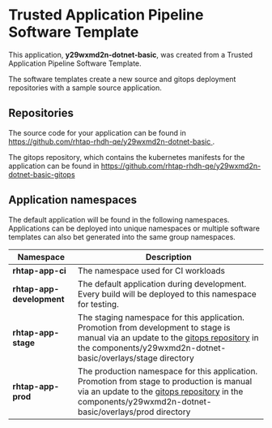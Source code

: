 # Trusted Application Pipeline Software Template

This application, **y29wxmd2n-dotnet-basic**, was created from a Trusted Application Pipeline Software Template.

The software templates create a new source and gitops deployment repositories with a sample source application. 

## Repositories

The source code for your application can be found in [https://github.com/rhtap-rhdh-qe/y29wxmd2n-dotnet-basic ](https://github.com/rhtap-rhdh-qe/y29wxmd2n-dotnet-basic ).
 
The gitops repository, which contains the kubernetes manifests for the application can be found in 
[https://github.com/rhtap-rhdh-qe/y29wxmd2n-dotnet-basic-gitops ](https://github.com/rhtap-rhdh-qe/y29wxmd2n-dotnet-basic-gitops ) 

## Application namespaces 

The default application will be found in the following namespaces. Applications can be deployed into unique namespaces or multiple software templates can also bet generated into the same group namespaces.  

|  Namespace   |  Description   |  
| -------- | -------- |
| **rhtap-app-ci** | The namespace used for CI workloads |
| **rhtap-app-development** | The default application during development. Every build will be deployed to this namespace for testing. |
| **rhtap-app-stage** | The staging namespace for this application. Promotion from development to stage is manual via an update to the [gitops repository](https://github.com/rhtap-rhdh-qe/y29wxmd2n-dotnet-basic-gitops ) in the components/y29wxmd2n-dotnet-basic/overlays/stage directory |
| **rhtap-app-prod** | The production namespace for this application. Promotion from stage to production is manual via an update to the [gitops repository](https://github.com/rhtap-rhdh-qe/y29wxmd2n-dotnet-basic-gitops ) in the components/y29wxmd2n-dotnet-basic/overlays/prod directory |